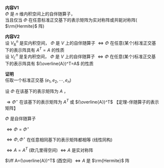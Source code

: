 **内容V1**  
$\Phi$ 是 $n$ 维内积空间上的自伴随算子，  
当且仅当 $\Phi$ 在任意标准正交基下的表示矩阵为实对称阵或共轭对称阵( $\rm{Hermite}$ 阵)  
  
**内容V2**  
设 $V_{\mathbb{R}}^n$ 是实内积空间， $\Phi$ 是 $V$ 上的自伴随算子 $\Leftrightarrow\Phi$ 在任意(某个)标准正交基下的表示阵具有 $A^T=A$ 的性质  
设 $V_{\mathbb{C}}^n$ 是复内积空间， $\Phi$ 是 $V$ 上的自伴随算子 $\Leftrightarrow\Phi$ 在任意(某个)标准正交基下的表示阵具有 $(\overline{A})^T=A$ 的性质  
  
**证明**  
任取一个标准正交基 $(e_1,e_2,\cdots,e_n)$  
  
设 $\Phi$ 在该基下的表示矩阵为 $A$ ，  
  
$\Rightarrow\Phi^\star$ 在该基下的表示矩阵为 $A^T$ 或 $(\overline{A})^T$ 【定理-伴随算子的表示矩阵】  
  
$\Phi$ 是自伴随算子  
  
$\iff\Phi=\Phi^\star$  
  
$\iff\Phi,\Phi^\star$ 在任意相同基下的表示矩阵都相等 (线性同构)  
  
$\iff A=A^T$ (欧几里得空间) $\iff A$ 是实对称阵  
  
$\iff A=(\overline{A})^T$  (酉空间) $\iff A$ 是 $\rm{Hermite}$ 阵  
